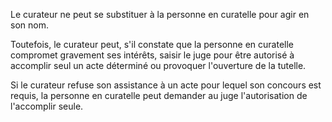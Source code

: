 Le curateur ne peut se substituer à la personne en curatelle pour agir en son nom.

Toutefois, le curateur peut, s'il constate que la personne en curatelle compromet gravement ses intérêts, saisir le juge pour être autorisé à accomplir seul un acte déterminé ou provoquer l'ouverture de la tutelle.

Si le curateur refuse son assistance à un acte pour lequel son concours est requis, la personne en curatelle peut demander au juge l'autorisation de l'accomplir seule.
